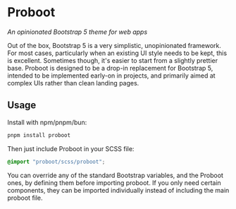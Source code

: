 # Proboot

_An opinionated Bootstrap 5 theme for web apps_

Out of the box, Bootstrap 5 is a very simplistic, unopinionated framework. For most cases, particularly when an existing UI style needs to be kept, this is excellent. Sometimes though, it's easier to start from a slightly prettier base. Proboot is designed to be a drop-in replacement for Bootstrap 5, intended to be implemented early-on in projects, and primarily aimed at complex UIs rather than clean landing pages.

## Usage

Install with npm/pnpm/bun:

```bash
pnpm install proboot
```

Then just include Proboot in your SCSS file:

```scss
@import "proboot/scss/proboot";
```

You can override any of the standard Bootstrap variables, and the Proboot ones, by defining them before importing proboot. If you only need certain components, they can be imported individually instead of including the main proboot file.
